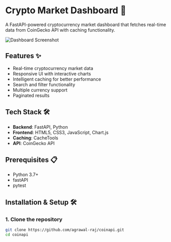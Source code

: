 # Crypto Market Dashboard 🚀

A FastAPI-powered cryptocurrency market dashboard that fetches real-time data from CoinGecko API with caching functionality.

![Dashboard Screenshot]((https://imgur.com/a/IMxBBiN))

## Features ✨

- Real-time cryptocurrency market data
- Responsive UI with interactive charts
- Intelligent caching for better performance
- Search and filter functionality
- Multiple currency support
- Paginated results

## Tech Stack 🛠️

- **Backend**: FastAPI, Python
- **Frontend**: HTML5, CSS3, JavaScript, Chart.js
- **Caching**: CacheTools
- **API**: CoinGecko API

## Prerequisites 📋

- Python 3.7+
- fastAPI
- pytest

## Installation & Setup 🛠️

### 1. Clone the repository
```bash
git clone https://github.com/agrawal-raj/coinapi.git
cd coinapi
